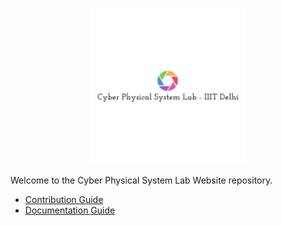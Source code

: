 <p align="center">
    <img src="img/logo/logo.png" width="250" height="250">
</p>


Welcome to the Cyber Physical System Lab Website repository.

* [Contribution Guide](ContributionGuide.md)
* [Documentation Guide](Documentation.md)